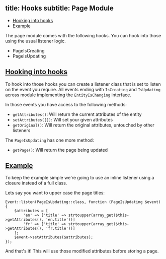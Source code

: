 title: Hooks
subtitle: Page Module
-------

- [Hooking into hooks](#hooking-into-hooks)
- [Example](#example)

The page module comes with the following hooks. You can hook into those using the usual listener logic.

- PageIsCreating
- PageIsUpdating

## <a class="anchor" name="hooking-into-hooks" href="#hooking-into-hooks">Hooking into hooks</a>

To hook into those hooks you can create a listener class that is set to listen on the event you require. All events ending with `IsCreating` and `IsUpdating` across module implementing the [`EntityIsChanging`](https://github.com/AsgardCms/Platform/blob/2.0/Modules/Core/Contracts/EntityIsChanging.php) interface.

In those events you have access to the following methods:

- `getAttributes()`: Will return the current attributes of the entity
- `setAttributes([])`: Will set your given attributes
- `getOriginal()`: Will return the original attributes, untouched by other listeners

The `PageIsUpdating` has one more method:

- `getPage()`: Will return the page being updated


## <a class="anchor" name="hook-example" href="#hook-example">Example</a>

To keep the example simple we're going to use an inline listener using a closure instead of a full class.

Lets say you want to upper case the page titles:

```.language-php
Event::listen(PageIsUpdating::class, function (PageIsUpdating $event) {
    $attributes = [
        'en' => ['title' => strtoupper(array_get($this->getAttributes(), 'en.title'))]
        'fr' => ['title' => strtoupper(array_get($this->getAttributes(), 'fr.title'))]
    ];
    $event->setAttributes($attributes);
});
```

And that's it! This will use those modified attributes before storing a page.

